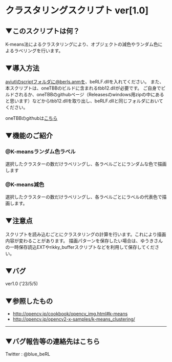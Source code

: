 # クラスタリングスクリプト ver[1.0]

## ▼このスクリプトは何？
K-means法によるクラスタリングにより、オブジェクトの減色やランダム色によるラベリングを行います。

## ▼導入方法
aviutlのscriptフォルダに@berls.anmを、beRLF.dllを入れてください。
また、本スクリプトは、oneTBBのビルドに含まれるtbb12.dllが必要です。
ご自身でビルドされるか、oneTBBのgithubページ（Releasesのwindows用zipの中にあると思います）などからtbb12.dllを取り出し、beRLF.dllと同じフォルダにおいてください。

oneTBBのgithubは[こちら](https://github.com/oneapi-src/oneTBB)

## ▼機能のご紹介
### @K-meansランダム色ラベル
選択したクラスターの数だけラベリングし、各ラベルごとにランダムな色で描画します

### @K-means減色
選択したクラスターの数だけラベリングし、各ラベルごとにラベルの代表色で描画します。

## ▼注意点
スクリプトを読み込むごとにクラスタリングの計算を行います。これにより描画内容が変わることがあります。
描画パターンを保存したい場合は、ゆうきさんの一時保存読込EXTやrikky_bufferスクリプトなどを利用して保存してください。

## ▼バグ
ver1.0 ('23/5/5)

## ▼参照したもの
- http://opencv.jp/cookbook/opencv_img.html#k-means
- http://opencv.jp/opencv2-x-samples/k-means_clustering/

---
## ▼バグ報告等の連絡先はこちら
Twitter : @blue_beRL
